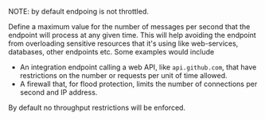 NOTE: by default endpoing is not throttled.

Define a maximum value for the number of messages per second that the endpoint will process at any given time. This will help avoiding the endpoint from overloading sensitive resources that it's using like web-services, databases, other endpoints etc. Some examples would include

 * An integration endpoint calling a web API, like `api.github.com`, that have restrictions on the number or requests per unit of time allowed.
 * A firewall that, for flood protection, limits the number of connections per second and IP address.

By default no throughput restrictions will be enforced.
